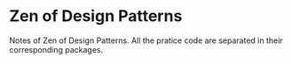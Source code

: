 Zen of Design Patterns
======================

Notes of Zen of Design Patterns. All the pratice code are separated in their corresponding packages.

